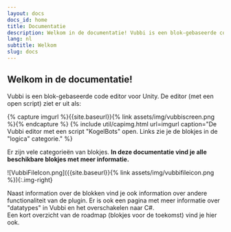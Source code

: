 ```yaml
---
layout: docs
docs_id: home
title: Documentatie
description: Welkom in de documentatie! Vubbi is een blok-gebaseerde code editor voor Unity.
lang: nl
subtitle: Welkom
slug: docs
---
```


## Welkom in de documentatie!

Vubbi is een blok-gebaseerde code editor voor Unity. De editor (met een open script) ziet er uit als:

{% capture imgurl %}{{site.baseurl}}{% link assets/img/vubbiscreen.png %}{% endcapture %}
{% include util/capimg.html url=imgurl caption="De Vubbi editor met een script \"KogelBots\" open. Links zie je de blokjes in de \"logica\" categorie." %}

Er zijn vele categorieën van blokjes. **In deze documentatie vind je alle beschikbare blokjes met meer informatie.**

![VubbiFileIcon.png]({{site.baseurl}}{% link assets/img/vubbifileicon.png %}){:.img-right}

Naast information over de blokken vind je ook information over andere functionaliteit van de plugin. Er is ook een pagina met meer informatie over "datatypes" in Vubbi en het overschakelen naar C#.  
Een kort overzicht van de roadmap (blokjes voor de toekomst) vind je hier ook.

